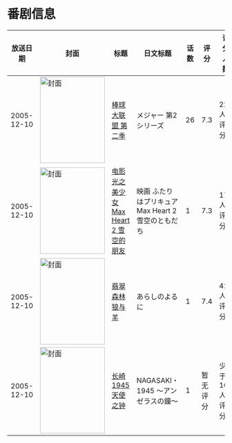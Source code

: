 # 番剧信息

|放送日期|封面|标题|日文标题|话数|评分|评分人数|
|---|---|---|---|---|---|---|
|2005-12-10|<img src="//lain.bgm.tv/pic/cover/c/15/cf/2886_66X54.jpg" alt="封面" style="width:150px;height:200px;object-fit:cover;">|[棒球大联盟 第二季](https://bangumi.tv/subject/2886)|メジャー 第2シリーズ|26|7.3|223人评分|
|2005-12-10|<img src="//lain.bgm.tv/pic/cover/c/40/2b/4397_j9ydB.jpg" alt="封面" style="width:150px;height:200px;object-fit:cover;">|[电影 光之美少女 Max Heart 2 雪空的朋友](https://bangumi.tv/subject/4397)|映画 ふたりはプリキュア Max Heart 2 雪空のともだち|1|7.3|172人评分|
|2005-12-10|<img src="//lain.bgm.tv/pic/cover/c/fd/7a/13809_BCwdr.jpg" alt="封面" style="width:150px;height:200px;object-fit:cover;">|[翡翠森林狼与羊](https://bangumi.tv/subject/13809)|あらしのよるに|1|7.4|422人评分|
|2005-12-10|<img src="//lain.bgm.tv/pic/cover/c/b2/93/188858_1zao9.jpg" alt="封面" style="width:150px;height:200px;object-fit:cover;">|[长崎1945 天使之钟](https://bangumi.tv/subject/188858)|NAGASAKI・1945 ～アンゼラスの鐘～|1|暂无评分|少于10人评分|
